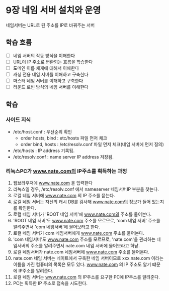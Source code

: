 # 9장 네임 서버 설치와 운영
네임서버는 URL로 된 주소를 IP로 바꿔주는 서버
## 학습 흐름
- [ ] 네임 서버의 작동 방식을 이해한다
- [ ] URL이 IP 주소로 변환되는 흐름을 학습한다
- [ ] 도메인 이름 체게에 대해서 이해한다
- [ ] 캐싱 전용 네임 서버를 이해하고 구축한다
- [ ] 마스터 네임 서버를 이해하고 구축한다
- [ ] 라운드 로빈 방식의 네임 서버를 이해한다

## 학습

### 사이드 지식
- /etc/host.conf : 우선순위 확인  
  - order hosts, bind : etc/hosts 파일 먼저 체크
  - order bind, hosts : /etc/resolv.conf 파일 먼저 체크(네임 서버에 먼저 질의)
- /etc/hosts : IP address 기록됨.
- /etc/resolv.conf : name server IP address 저장됨.

### 리눅스PC가 www.nate.com의 IP주소를 획득하는 과정
1. 웹브라우저에 www.nate.com 을 입력한다
2. 리눅스일 경우, /etc/resolv.conf 에서 nameserver 네임서버IP 부분을 찾는다.
3. 로컬 네임 서버에 www.nate.com 의 IP 주소를 묻는다.
4. 로컬 네임 서버는 자신의 캐시 DB를 검사해 www.nate.com의 정보가 들어 있는지를 확인한다.
5. 로컬 네임 서버가 'ROOT 네임 서버'에 www.nate.com의 주소를 물어본다.
6. 'ROOT 네임 서버'도 www.nate.com 주소를 모르므로, 'com 네임 서버' 주소를 알려주면서 'com 네임서버'에 물어보라고 한다.
7. 로컬 네임 서버가 com 네임서버에게 www.nate.com 주소를 물어본다.
8. 'com 네임서버'도 www.nate.com 주소를 모르므로, 'nate.com'을 관리하는 네임서버의 주소를 알려주면서 nate.com 네임 서버에 물어보라고 하낟.
9. 로컬 네임서버가 nate.com 네임서버에 www.nate.com 주소를 물어본다.
10. nate.com 네임 서버는 네이트에서 구축한 네임 서버이므로 xxx.nate.com 이라는 이름을 가진 컴퓨터의 목록은 모두 있다. www.nate.com 의 IP 주소도 알기 떄문에 IP주소를 알려준다.
11. 로컬 네임 서버는 www.nate.com 의 IP주소를 요구한 PC에 IP주소를 알려준다.
12. PC는 획득한 IP 주소로 접속을 시도한다.
